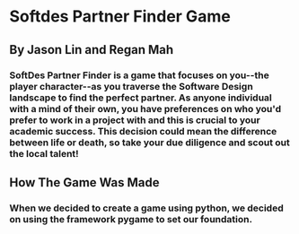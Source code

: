 # Softdes Partner Finder Game


##          By Jason Lin and Regan Mah

### SoftDes Partner Finder is a game that focuses on you--the player character--as you traverse the Software Design landscape to find the perfect partner. As anyone individual with a mind of their own, you have preferences on who you'd prefer to work in a project with and this is crucial to your academic success. This decision could mean the difference between life or death, so take your due diligence and scout out the local talent!

## How The Game Was Made

### When we decided to create a game using python, we decided on using the framework pygame to set our foundation. 
